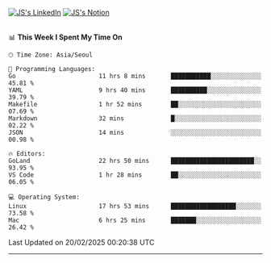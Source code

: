 
[![JS's LinkedIn](https://img.shields.io/badge/LinkedIn-blue?style=for-the-badge&logo=linkedin)](https://www.linkedin.com/in/jaeseung-lee-5a2a32139/) 
[![JS's Notion](https://img.shields.io/badge/Notion-black?style=for-the-badge&logo=notion)](https://bit.ly/ljswiki1) <br><br>
<!-- ![JS's GitHub stats](https://github-readme-stats-lemon-five.vercel.app/api?username=tkxkd0159&hide=contribs,prs,stars,issues&show_icons=true&theme=react&include_all_commits=true)   -->
<!-- ![Top Langs](https://github-readme-stats-lemon-five.vercel.app/api/top-langs/?username=tkxkd0159&layout=compact&hide=jupyter%20notebook,scss,html,css&langs_count=10)  -->


<!--START_SECTION:waka-->
📊 **This Week I Spent My Time On** 

```text
🕑︎ Time Zone: Asia/Seoul

💬 Programming Languages: 
Go                       11 hrs 8 mins       ███████████░░░░░░░░░░░░░░   45.81 % 
YAML                     9 hrs 40 mins       ██████████░░░░░░░░░░░░░░░   39.79 % 
Makefile                 1 hr 52 mins        ██░░░░░░░░░░░░░░░░░░░░░░░   07.69 % 
Markdown                 32 mins             █░░░░░░░░░░░░░░░░░░░░░░░░   02.22 % 
JSON                     14 mins             ░░░░░░░░░░░░░░░░░░░░░░░░░   00.98 % 

🔥 Editors: 
GoLand                   22 hrs 50 mins      ███████████████████████░░   93.95 % 
VS Code                  1 hr 28 mins        ██░░░░░░░░░░░░░░░░░░░░░░░   06.05 % 

💻 Operating System: 
Linux                    17 hrs 53 mins      ██████████████████░░░░░░░   73.58 % 
Mac                      6 hrs 25 mins       ███████░░░░░░░░░░░░░░░░░░   26.42 % 
```


 Last Updated on 20/02/2025 00:20:38 UTC
<!--END_SECTION:waka-->

---
<!---
<a href="https://github.com/tkxkd0159/books">
  <img align="center" src="https://github-readme-stats-lemon-five.vercel.app/api/pin/?username=tkxkd0159&repo=books&theme=react" />
</a>
-->

<!---
- 🔭 I’m currently working on ...
- 🌱 I’m currently learning blockchain and distributed network
- 👯 I’m looking to collaborate on ...
- 🤔 I’m looking for help with ...
- 💬 Ask me about ...
- 📫 How to reach me: ...
- 😄 Pronouns: ...
- ⚡ Fun fact: ...
-->
